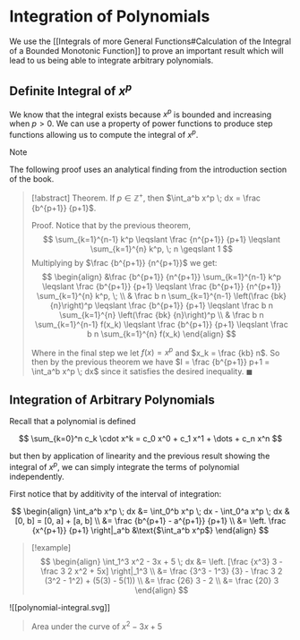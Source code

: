# Integration of Polynomials 

We use the [[Integrals of more General Functions#Calculation of the Integral of a Bounded Monotonic Function]] to prove an important result which will lead to us being able to integrate arbitrary polynomials.

## Definite Integral of $x^p$

We know that the integral exists because $x^p$ is bounded and increasing when $p > 0$. We can use a property of power functions to produce step functions allowing us to compute the integral of $x^p$.

> [!note]
> The following proof uses an analytical finding from the introduction section of the book.

> [!abstract]
> Theorem.
> If $p \in \mathbb{Z}^+$, then $\int_a^b x^p \; dx = \frac {b^{p+1}} {p+1}$.
>
> Proof.
> Notice that by the previous theorem,
> $$
> \sum_{k=1}^{n-1} k^p \leqslant \frac {n^{p+1}} {p+1} \leqslant \sum_{k=1}^{n} k^p, \; n \geqslant 1
> $$
> Multiplying by $\frac {b^{p+1}} {n^{p+1}}$ we get:
> $$
> \begin{align}
> &\frac {b^{p+1}} {n^{p+1}} \sum_{k=1}^{n-1} k^p \leqslant
> \frac {b^{p+1}} {p+1} \leqslant
> \frac {b^{p+1}} {n^{p+1}} \sum_{k=1}^{n} k^p, \; \\
> & \frac b n \sum_{k=1}^{n-1} \left(\frac {bk} {n}\right)^p \leqslant
> \frac {b^{p+1}} {p+1} \leqslant
> \frac b n \sum_{k=1}^{n} \left(\frac {bk} {n}\right)^p \\
> & \frac b n \sum_{k=1}^{n-1} f(x_k) \leqslant
> \frac {b^{p+1}} {p+1} \leqslant
> \frac b n \sum_{k=1}^{n} f(x_k)
> \end{align}
> $$
>
> Where in the final step we let $f(x) = x^p$ and $x_k = \frac {kb} n$. So then by the previous theorem we have $I = \frac {b^{p+1}} p+1 = \int_a^b x^p \; dx$ since it satisfies the desired inequality.
> $\blacksquare$

## Integration of Arbitrary Polynomials

Recall that a polynomial is defined

$$
\sum_{k=0}^n c_k \cdot x^k = c_0 x^0 + c_1 x^1 + \dots + c_n x^n
$$

but then by application of linearity and the previous result showing the integral of $x^p$, we can simply integrate the terms of polynomial independently.

First notice that by additivity of the interval of integration:

$$
\begin{align}
\int_a^b x^p \; dx &= \int_0^b x^p \; dx - \int_0^a x^p \; dx &[0, b] = [0, a] + [a, b] \\
&= \frac {b^{p+1} - a^{p+1}} {p+1} \\
&= \left. \frac {x^{p+1}} {p+1} \right|_a^b &\text{$\int_a^b x^p$}
\end{align}
$$

> [!example]
> $$
> \begin{align}
> \int_1^3 x^2 - 3x + 5 \; dx &=
> \left. [\frac {x^3} 3 - \frac 3 2 x^2 + 5x] \right|_1^3 \\
> &= \frac {3^3 - 1^3} {3} - \frac 3 2 (3^2 - 1^2) + (5(3) - 5(1)) \\
> &= \frac {26} 3 - 2 \\
> &= \frac {20} 3
> \end{align}
> $$

![[polynomial-integral.svg]]
> Area under the curve of $x^2 - 3x + 5$
